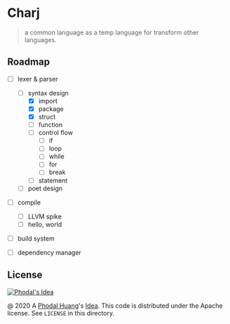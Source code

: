 # Charj

> a common language as a temp language for transform other languages.

## Roadmap

 - [ ] lexer & parser
    - [ ] syntax design
       - [x] import
       - [x] package
       - [x] struct
       - [ ] function
       - [ ] control flow
          - [ ] if
          - [ ] loop
          - [ ] while
          - [ ] for
          - [ ] break
       - [ ] statement
    - [ ] poet design
 - [ ] compile
    - [ ] LLVM spike
    - [ ] hello, world
 - [ ] build system
 - [ ] dependency manager


## License

[![Phodal's Idea](http://brand.phodal.com/shields/idea-small.svg)](http://ideas.phodal.com/)

@ 2020 A [Phodal Huang](https://www.phodal.com)'s [Idea](http://github.com/phodal/ideas). This code is distributed under the Apache license. See `LICENSE` in this directory.
